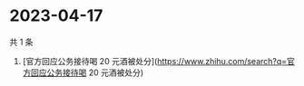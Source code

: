 # 2023-04-17

共 1 条

<!-- BEGIN -->
<!-- 最后更新时间 Mon Apr 17 2023 02:12:42 GMT+0800 (China Standard Time) -->

1. [官方回应公务接待喝 20
   元酒被处分](https://www.zhihu.com/search?q=官方回应公务接待喝 20 元酒被处分)

<!-- END -->
